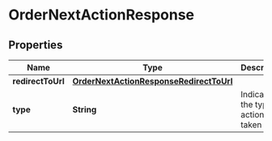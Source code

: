 

# OrderNextActionResponse

## Properties

Name | Type | Description | Notes
------------ | ------------- | ------------- | -------------
**redirectToUrl** | [**OrderNextActionResponseRedirectToUrl**](OrderNextActionResponseRedirectToUrl.md) |  |  [optional]
**type** | **String** | Indicates the type of action to be taken |  [optional]




